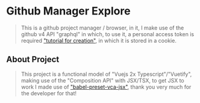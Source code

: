 # Github Manager Explore

> This is a github project manager / browser, in it, I make use of the github v4 API "graphql" in which, to use it, a personal access token is required ["tutorial for creation"](https://docs.github.com/en/github/authenticating-to-github/creating-a-personal-access-token), in which it is stored in a cookie.  

## About Project

> This project is a functional model of "Vuejs 2x Typescript"/"Vuetify", making use of the "Composition API" with JSX/TSX, to get JSX to work I made use of ["babel-preset-vca-jsx"](https://github.com/luwanquan/babel-preset-vca-jsx), thank you very much for the developer for that!

